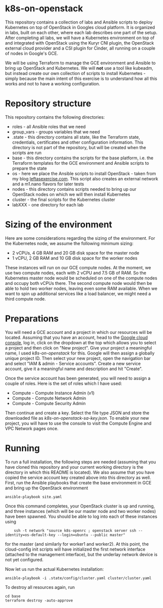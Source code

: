 # k8s-on-openstack

This repository contains a collection of labs and Ansible scripts to deploy Kubernetes on top of OpenStack in Googles cloud platform. It is organized in labs, built on each other, where each lab describes one part of the setup. After completing all labs, we will have a Kubernetes environment on top of and integrated with OpenStack using the Kuryr CNI plugin, the OpenStack external cloud provider and a CSI plugin for Cinder, all running on a couple of nodes in Google's GCE.

We will be using Terraform to manage the GCE environment and Ansible to bring up OpenStack and Kubernetes. We will **not** use a tool like kubeadm, but instead create our own collection of scripts to install Kubernetes - simply because the main intent of this exercise is to understand how all this works and not to have a working configuration.

# Repository structure

This repository contains the following directories:

* roles - all Ansible roles that we need
* group_vars - groups variables that we need
* .state - this directory contains all state, like the Terraform state, credentials, certificates and other configuration information. This directory is not part of the repository, but will be created when the scripts are run
* base - this directory contains the scripts for the base platform, i.e. the Terraform templates for the GCE environment and Ansible scripts to prepare the state
* os - here we place the Ansible scripts to install OpenStack - taken from my blog [leftasexercise.com](https://leftasexercise.com/2020/01/20/q-running-your-own-cloud-with-openstack-overview/). This script also creates an external network and a m1.nano flavors for later tests
* nodes - this directory contains scripts needed to bring up our OpenStack nodes on which we will then install Kubernetes
* cluster - the final scripts for the Kubernetes cluster
* labXXX - one directory for each lab


# Sizing of the environment

Here are some considerations regarding the sizing of the environment. For the Kubernetes node, we assume the following minimum sizing:

* 2 vCPUs, 4 GB RAM and 20 GB disk space for the master node
* 1 vCPU, 2 GB RAM and 10 GB disk space for the worker nodes

These instances will run on our GCE compute nodes. At the moment, we use two compute nodes, each with 2 vCPU and 7.5 GB of RAM. So the Kubernetes master node would be scheduled on one of the compute nodes and occupy both vCPUs there. The second compute node would then be able to hold two worker nodes, leaving even some RAM available. When we want to spin up additional services like a load balancer, we might need a third compute node. 


# Preparations

You will need a GCE account and a project in which our resources will be located. Assuming that you have an account, head to the [Google cloud console](https://console.cloud.google.com/), log in, click on the dropdown at the top which allows you to select a project and then click on "New project". Give your project a meaningful name, I used *k8s-on-openstack* for this. Google will then assign a globally unique project ID. Then select your new project, open the navigation bar and select "IAM & admin - Service accounts". Create a new service account, give it a meaningful name and description and hit "Create". 

Once the service account has been generated, you will need to assign a couple of roles. Here is the set of roles which I have used:

* Compute - Compute Instance Admin (v1)
* Compute - Compute Network Admin
* Compute - Compute Security Admin

Then continue and create a key. Select the file type JSON and store the downloaded file as *k8s-on-openstack-sa-key.json*. To enable your new project, you will have to use the console to visit the Compute Engine and VPC Network pages once. 

# Running 

To run a full installation, the following steps are needed (assuming that you have cloned this repository and your current working directory is the directory in which this README is located). We also assume that you have copied the service account key created above into this directory as well. First, run the Ansible playbooks that create the base environment in GCE and bring up the OpenStack environment 

```
ansible-playbook site.yaml
```

Once this command completes, your OpenStack cluster is up and running, and three instances (which will be our master node and two worker nodes) have been spawned. You should be able to log into each of these instances using

```
    ssh -t network "source k8s-openrc ; openstack server ssh --identity=os-default-key --login=ubuntu --public master"
```

for the master (and similarly for worker1 and worker2). At this point, the cloud-config init scripts will have initialized the first network interface (attached to the management interface), but the underlay network device is not yet configured. 

Now let us run the actual Kubernetes installation:

```
ansible-playbook -i .state/config/cluster.yaml cluster/cluster.yaml
```

To destroy all resources again, run

```
cd base
terraform destroy -auto-approve
```




